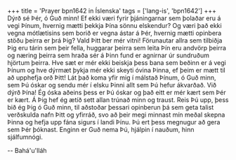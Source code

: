 +++
title = 'Prayer bpn1642 in Íslenska'
tags = ['lang-is', 'bpn1642']
+++
Dýrð sé Þér, ó Guð minn! Ef ekki væri fyrir þjáningarnar sem þolaðar eru á vegi Þínum, hvernig mætti þekkja Þína sönnu elskendur? Og væri það ekki vegna mótlætisins sem borið er vegna ástar á Þér, hvernig mætti opinbera stöðu þeirra er þrá Þig? Vald Þitt ber mér vitni! Förunautar allra sem tilbiðja Þig eru tárin sem þeir fella, huggarar þeirra sem leita Þín eru andvörp þeirra og næring þeirra sem hraða sér á Þinn fund er agnirnar úr sundruðum hjörtum þeirra.
Hve sæt er mér ekki beiskja þess bana sem beðinn er á vegi Þínum og hve dýrmæt þykja mér ekki skeyti óvina Þinna, ef þeim er mætt til að upphefja orð Þitt! Lát það koma yfir mig í málstað Þínum, ó Guð minn, sem Þú óskar og sendu mér í elsku Þinni allt sem Þú hefur ákvarðað. Við dýrð Þína! Ég óska aðeins þess er Þú óskar og það eitt er mér kært sem Þér er kært. Á Þig hef ég ætíð sett allan trúnað minn og traust.
Reis Þú upp, þess bið ég Þig ó Guð minn, til aðstoðar þessari opinberun þá sem geta talist verð­skulda nafn Þitt og yfirráð, svo að þeir megi minnast mín meðal skepna Þinna og hefja upp fána sigurs í landi Þínu.
Þú ert þess megnugur að gera sem Þér þóknast. Enginn er Guð nema Þú, hjálpin í nauðum, hinn sjálfumnógi.

-- Bahá'u'lláh
